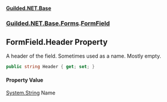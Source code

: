 #### [Guilded.NET.Base](Guilded_NET_Base.md 'Guilded.NET.Base')
### [Guilded.NET.Base.Forms](Guilded_NET_Base.md#Guilded_NET_Base_Forms 'Guilded.NET.Base.Forms').[FormField](FormField.md 'Guilded.NET.Base.Forms.FormField')
## FormField.Header Property
A header of the field. Sometimes used as a name. Mostly empty.  
```csharp
public string Header { get; set; }
```
#### Property Value
[System.String](https://docs.microsoft.com/en-us/dotnet/api/System.String 'System.String')
Name
